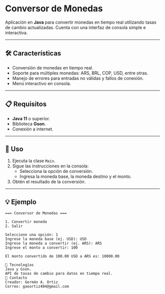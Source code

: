 # Conversor de Monedas

Aplicación en **Java** para convertir monedas en tiempo real utilizando tasas de cambio actualizadas. Cuenta con una interfaz de consola simple e interactiva.

---

## 🛠️ Características

- Conversión de monedas en tiempo real.
- Soporte para múltiples monedas: ARS, BRL, COP, USD, entre otras.
- Manejo de errores para entradas no válidas y fallos de conexión.
- Menú interactivo en consola.

---

## 📋 Requisitos

- **Java 11** o superior.
- Biblioteca **Gson**.
- Conexión a internet.

---

## 🚀 Uso

1. Ejecuta la clase `Main`.
2. Sigue las instrucciones en la consola:
   - Selecciona la opción de conversión.
   - Ingresa la moneda base, la moneda destino y el monto.
3. Obtén el resultado de la conversión.

---

## 💡 Ejemplo

```plaintext
=== Conversor de Monedas ===

1. Convertir moneda
2. Salir

Seleccione una opción: 1
Ingrese la moneda base (ej. USD): USD
Ingrese la moneda a convertir (ej. ARS): ARS
Ingrese el monto a convertir: 100

El monto convertido de 100.00 USD a ARS es: 10000.00

🌟 Tecnologías
Java y Gson.
API de tasas de cambio para datos en tiempo real.
📧 Contacto
Creador: Germán A. Ortiz
Correo: gaoortiz484@gmail.com

